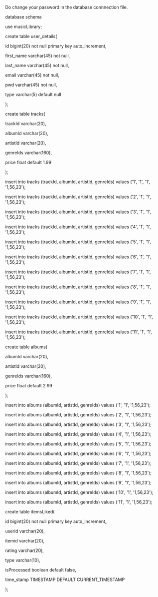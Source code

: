 Do change your password in the database connnection file.





database schema





use musicLibrary;





create table user_details(


id bigint(20) not null primary key auto_increment,


first_name varchar(45) not null,


last_name varchar(45) not null,


email varchar(45) not null,


pwd  varchar(45) not null,


type varchar(5) default null 


);








create table tracks(


trackId varchar(20),


albumId varchar(20),


artistId varchar(20),


genreIds varchar(160),


price float default 1.99


);








insert into tracks (trackId, albumId, artistId, genreIds) values ('1', '1', '1', '1,56,23');


insert into tracks (trackId, albumId, artistId, genreIds) values ('2', '1', '1', '1,56,23');


insert into tracks (trackId, albumId, artistId, genreIds) values ('3', '1', '1', '1,56,23');


insert into tracks (trackId, albumId, artistId, genreIds) values ('4', '1', '1', '1,56,23');


insert into tracks (trackId, albumId, artistId, genreIds) values ('5', '1', '1', '1,56,23');


insert into tracks (trackId, albumId, artistId, genreIds) values ('6', '1', '1', '1,56,23');


insert into tracks (trackId, albumId, artistId, genreIds) values ('7', '1', '1', '1,56,23');


insert into tracks (trackId, albumId, artistId, genreIds) values ('8', '1', '1', '1,56,23');


insert into tracks (trackId, albumId, artistId, genreIds) values ('9', '1', '1', '1,56,23');


insert into tracks (trackId, albumId, artistId, genreIds) values ('10', '1', '1', '1,56,23');


insert into tracks (trackId, albumId, artistId, genreIds) values ('11', '1', '1', '1,56,23');





create table albums(


albumId varchar(20),


artistId varchar(20),


genreIds varchar(160),


price float default 2.99


);





insert into albums (albumId, artistId, genreIds) values ('1', '1', '1,56,23');


insert into albums (albumId, artistId, genreIds) values ('2', '1', '1,56,23');


insert into albums (albumId, artistId, genreIds) values ('3', '1', '1,56,23');


insert into albums (albumId, artistId, genreIds) values ('4', '1', '1,56,23');


insert into albums (albumId, artistId, genreIds) values ('5', '1', '1,56,23');


insert into albums (albumId, artistId, genreIds) values ('6', '1', '1,56,23');


insert into albums (albumId, artistId, genreIds) values ('7', '1', '1,56,23');


insert into albums (albumId, artistId, genreIds) values ('8', '1', '1,56,23');


insert into albums (albumId, artistId, genreIds) values ('9', '1', '1,56,23');


insert into albums (albumId, artistId, genreIds) values ('10', '1', '1,56,23');


insert into albums (albumId, artistId, genreIds) values ('11', '1', '1,56,23');

create table itemsLiked(


id bigint(20)  not null  primary key auto_increment,,


userid varchar(20),


itemid varchar(20),


rating  varchar(20),


type varchar(10),


isProcessed boolean default false,


time_stamp TIMESTAMP DEFAULT CURRENT_TIMESTAMP


);
